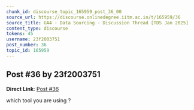 ```yaml
---
chunk_id: discourse_topic_165959_post_36_00
source_url: https://discourse.onlinedegree.iitm.ac.in/t/165959/36
source_title: GA4 - Data Sourcing - Discussion Thread [TDS Jan 2025]
content_type: discourse
tokens: 45
username: 23f2003751
post_number: 36
topic_id: 165959
---
```


## Post #36 by 23f2003751

**Direct Link**: [Post #36](https://discourse.onlinedegree.iitm.ac.in/t/165959/36)

which tool you are using ?
